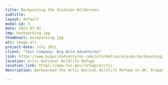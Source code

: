 ```yaml
---
title: Backpacking the Alaskian Wilderness
subtitle: 
layout: default
modal-id: 3
date: 2021-07-01
img: backpacking.jpg
thumbnail: backpacking.jpg
alt: image-alt
project-date: July 2021
client: "Tour Company: Big Wild Adventures" 
link: https://www.bigwildadventures.com/information/alaska-backpacking/
location: Artic National Wildlife Refuge
location_link: https://www.fws.gov/refuge/arctic
description: Backpacked the Artic Natinal Wildlife Refuge in AK. Dropped off at the Marsh Fork of the Canning River by small Cessena. We cut our own trails through the valleys of the high Artic mountains. Elk and small ground squirrels were company in the willow trees. With 23hrs of daylight, the sun never sets on your dreams.

---
```

